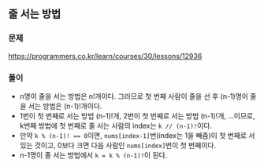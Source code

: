 ## 줄 서는 방법
### 문제
https://programmers.co.kr/learn/courses/30/lessons/12936
### 풀이
- n명이 줄을 서는 방법은 n!개이다. 그러므로 첫 번째 사람이 줄을 선 후 (n-1)명이 줄을 서는 방법은 (n-1)!개이다.  
- 1번이 첫 번째로 서는 방법 (n-1)!개, 2번이 첫 번째로 서는 방법 (n-1)!개, ...이므로, k번째 방법에 첫 번째로 줄 서는 사람의 index는 ```k // (n-1)!```이다.  
- 만약 ```k % (n-1)! == 0```이면, ```nums[index-1]```번(index는 1을 빼줌)이 첫 번째로 서있는 것이고, 0보다 크면 다음 사람인 ```nums[index]```번이 첫 번째이다.
- n-1명이 줄 서는 방법에서 ```k = k % (n-1)!```이 된다.
